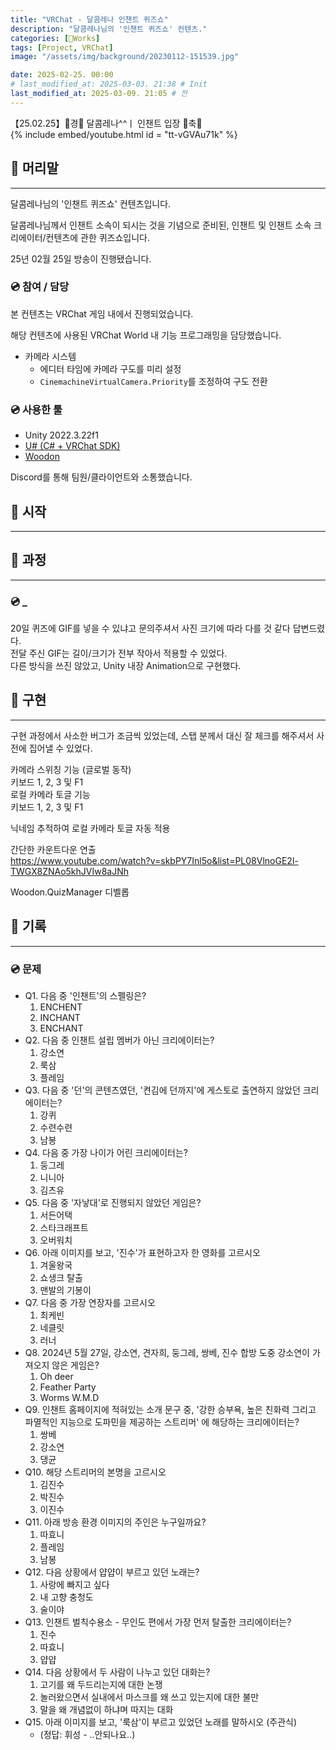 ```yaml
---
title: "VRChat - 달콤레나 인챈트 퀴즈쇼"
description: "달콤레나님의 '인챈트 퀴즈쇼' 컨텐츠."
categories: [🍇Works]
tags: [Project, VRChat]
image: "/assets/img/background/20230112-151539.jpg"

date: 2025-02-25. 00:00
# last_modified_at: 2025-03-03. 21:38 # Init
last_modified_at: 2025-03-09. 21:05 # 전
---
```


【25.02.25】🎉경🎈 달콤레나^^ㅣ 인챈트 입장 🎈축🎉  
{% include embed/youtube.html id = "tt-vGVAu71k" %}

## 📀 머리말

---

달콤레나님의 '인챈트 퀴즈쇼' 컨텐츠입니다.  

달콤레나님께서 인챈트 소속이 되시는 것을 기념으로 준비된, 인챈트 및 인챈트 소속 크리에이터/컨텐츠에 관한 퀴즈쇼입니다.  

25년 02월 25일 방송이 진행됐습니다.  

### 💿 참여 / 담당

본 컨텐츠는 VRChat 게임 내에서 진행되었습니다.  

해당 컨텐츠에 사용된 VRChat World 내 기능 프로그래밍을 담당했습니다.  

- 카메라 시스템
  - 에디터 타임에 카메라 구도를 미리 설정
  - `CinemachineVirtualCamera.Priority`를 조정하여 구도 전환

### 💿 사용한 툴

- Unity 2022.3.22f1
- [U# (C# + VRChat SDK)](https://udonsharp.docs.vrchat.com/)
- [Woodon](https://github.com/wrchat/Woodon)

Discord를 통해 팀원/클라이언트와 소통했습니다.  

## 📀 시작

---

## 📀 과정

---

### 💿 _

20일 퀴즈에 GIF를 넣을 수 있냐고 문의주셔서 사진 크기에 따라 다를 것 같다 답변드렸다.  
전달 주신 GIF는 길이/크기가 전부 작아서 적용할 수 있었다.  
다른 방식을 쓰진 않았고, Unity 내장 Animation으로 구현했다.  

## 📀 구현

---

구현 과정에서 사소한 버그가 조금씩 있었는데, 스탭 분께서 대신 잘 체크를 해주셔서 사전에 집어낼 수 있었다.  

카메라 스위칭 기능 (글로벌 동작)  
키보드 1, 2, 3 및 F1  
로컬 카메라 토글 기능  
키보드 1, 2, 3 및 F1  

닉네임 추적하여 로컬 카메라 토글 자동 적용  

간단한 카운트다운 연출  
<https://www.youtube.com/watch?v=skbPY7Inl5o&list=PL08VlnoGE2l-TWGX8ZNAo5khJVIw8aJNh>  

Woodon.QuizManager 디벨롭  

## 📀 기록

---

### 💿 문제

- Q1. 다음 중 '인챈트'의 스펠링은?
  1. ENCHENT
  2. INCHANT
  3. ENCHANT
- Q2. 다음 중 인챈트 설립 멤버가 아닌 크리에이터는?
  1. 강소연
  2. 룩삼
  3. 플레임
- Q3. 다음 중 '던'의 콘텐츠였던, '켠김에 던까지'에 게스토로 출연하지 않았던 크리에이터는?
  1. 강퀴
  2. 수련수련
  3. 남봉
- Q4. 다음 중 가장 나이가 어린 크리에이터는?
  1. 둥그레
  2. 니니아
  3. 김츠유
- Q5. 다음 중 '자낳대'로 진행되지 않았던 게임은?
  1. 서든어택
  2. 스타크래프트
  3. 오버워치
- Q6. 아래 이미지를 보고, '진수'가 표현하고자 한 영화를 고르시오
  1. 겨울왕국
  2. 쇼생크 탈출
  3. 맨발의 기봉이
- Q7. 다음 중 가장 연장자를 고르시오
  1. 최케빈
  2. 네클릿
  3. 러너
- Q8. 2024년 5월 27일, 강소연, 견자희, 둥그레, 쌍베, 진수 합방 도중 강소연이 가져오지 않은 게임은?
  1. Oh deer
  2. Feather Party
  3. Worms W.M.D
- Q9. 인챈트 홈페이지에 적혀있는 소개 문구 중, '강한 승부욕, 높은 친화력 그리고 파멸적인 지능으로 도파민을 제공하는 스트리머' 에 해당하는 크리에이터는?
  1. 쌍베
  2. 강소연
  3. 댕균
- Q10. 해당 스트리머의 본명을 고르시오
  1. 김진수
  2. 박진수
  3. 이진수
- Q11. 아래 방송 환경 이미지의 주인은 누구일까요?
  1. 따효니
  2. 플레임
  3. 남봉
- Q12. 다음 상황에서 얍얍이 부르고 있던 노래는?
  1. 사랑에 빠지고 싶다
  2. 내 고향 충청도
  3. 술이야
- Q13. 인챈트 벌칙수용소 - 무인도 편에서 가장 먼저 탈출한 크리에이터는?
  1. 진수
  2. 따효니
  3. 얍얍
- Q14. 다음 상황에서 두 사람이 나누고 있던 대화는?
  1. 고기를 왜 두드리는지에 대한 논쟁
  2. 놀러왔으면서 실내에서 마스크를 왜 쓰고 있는지에 대한 불만
  3. 말을 왜 개념없이 하냐며 따지는 대화
- Q15. 아래 이미지를 보고, '룩삼'이 부르고 있었던 노래를 말하시오 (주관식)
  - (정답: 휘성 - ..안되나요..)
